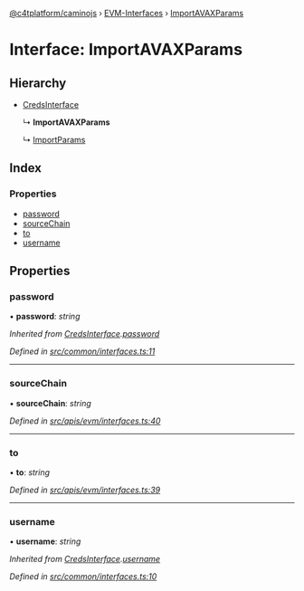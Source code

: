 [@c4tplatform/caminojs](../api.md) › [EVM-Interfaces](../modules/evm_interfaces.md) › [ImportAVAXParams](evm_interfaces.importavaxparams.md)

# Interface: ImportAVAXParams

## Hierarchy

* [CredsInterface](common_interfaces.credsinterface.md)

  ↳ **ImportAVAXParams**

  ↳ [ImportParams](evm_interfaces.importparams.md)

## Index

### Properties

* [password](evm_interfaces.importavaxparams.md#password)
* [sourceChain](evm_interfaces.importavaxparams.md#sourcechain)
* [to](evm_interfaces.importavaxparams.md#to)
* [username](evm_interfaces.importavaxparams.md#username)

## Properties

###  password

• **password**: *string*

*Inherited from [CredsInterface](common_interfaces.credsinterface.md).[password](common_interfaces.credsinterface.md#password)*

*Defined in [src/common/interfaces.ts:11](https://github.com/chain4travel/caminojs/blob/8077d740/src/common/interfaces.ts#L11)*

___

###  sourceChain

• **sourceChain**: *string*

*Defined in [src/apis/evm/interfaces.ts:40](https://github.com/chain4travel/caminojs/blob/8077d740/src/apis/evm/interfaces.ts#L40)*

___

###  to

• **to**: *string*

*Defined in [src/apis/evm/interfaces.ts:39](https://github.com/chain4travel/caminojs/blob/8077d740/src/apis/evm/interfaces.ts#L39)*

___

###  username

• **username**: *string*

*Inherited from [CredsInterface](common_interfaces.credsinterface.md).[username](common_interfaces.credsinterface.md#username)*

*Defined in [src/common/interfaces.ts:10](https://github.com/chain4travel/caminojs/blob/8077d740/src/common/interfaces.ts#L10)*
